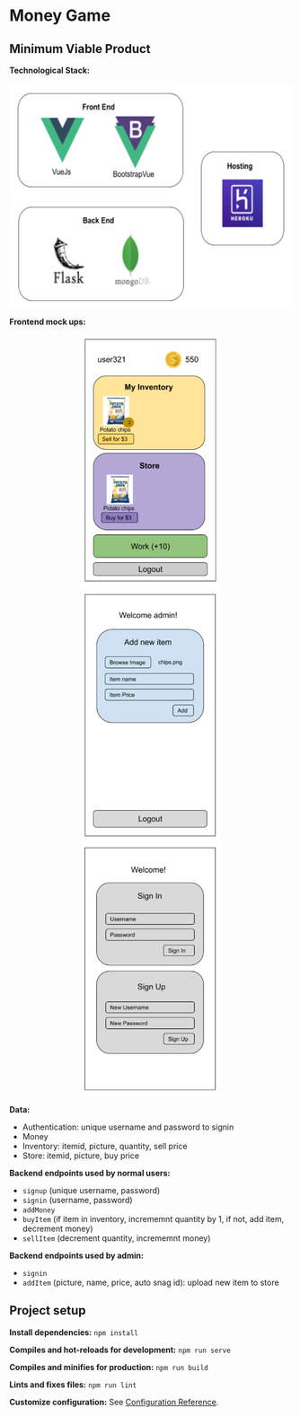 # Money Game

## Minimum Viable Product

**Technological Stack:**
<p align="center">
  <img src="./docs/images/tech_stack.png" alt="tech stack" height="400px">
</p>

**Frontend mock ups:**
<p align="center">
  <img src="./docs/images/frontend_mvp_normal_mockup.png" alt="frontend mockup normal users" height="450px">
  <img src="./docs/images/frontend_mvp_admin_mockup.png" alt="frontend mockup admin" height="450px">
  <img src="./docs/images/frontend_mvp_auth_mockup.png" alt="frontend mockup authentication" height="450px">
</p>

**Data:**
* Authentication: unique username and password to signin
* Money
* Inventory: itemid, picture, quantity, sell price
* Store: itemid, picture, buy price

**Backend endpoints used by normal users:**
* `signup` (unique username, password)
* `signin` (username, password)
* `addMoney`
* `buyItem` (if item in inventory, incrememnt quantity by 1, if not, add item, decrement money)
* `sellItem` (decrement quantity, incrememnt money)

**Backend endpoints used by admin:**
* `signin`
* `addItem` (picture, name, price, auto snag id): upload new item to store

## Project setup
**Install dependencies:** `npm install`

**Compiles and hot-reloads for development:** `npm run serve`

**Compiles and minifies for production:** `npm run build`

**Lints and fixes files:** `npm run lint`

**Customize configuration:** See [Configuration Reference](https://cli.vuejs.org/config/).
